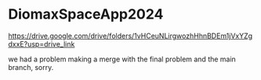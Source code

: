 # DiomaxSpaceApp2024
https://drive.google.com/drive/folders/1vHCeuNLirgwozhHhnBDEm1jVxYZgdxxE?usp=drive_link

we had a problem making a merge with the final problem and the main branch, sorry.